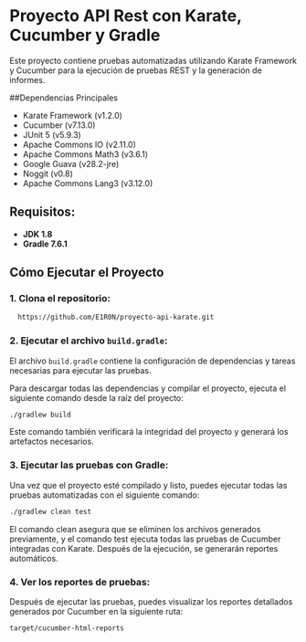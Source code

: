 # Proyecto API Rest con Karate, Cucumber y Gradle

Este proyecto contiene pruebas automatizadas utilizando Karate Framework y Cucumber para la ejecución de pruebas REST y la generación de informes.

##Dependencias Principales
- Karate Framework (v1.2.0)
- Cucumber (v7.13.0)
- JUnit 5 (v5.9.3)
- Apache Commons IO (v2.11.0)
- Apache Commons Math3 (v3.6.1)
- Google Guava (v28.2-jre)
- Noggit (v0.8)
- Apache Commons Lang3 (v3.12.0)

## Requisitos:
- **JDK 1.8**
- **Gradle 7.6.1**

## Cómo Ejecutar el Proyecto
### 1. Clona el repositorio:
 ```bash
   https://github.com/E1R0N/proyecto-api-karate.git
  ```
### 2. Ejecutar el archivo `build.gradle`:
El archivo `build.gradle` contiene la configuración de dependencias y tareas necesarias para ejecutar las pruebas.

Para descargar todas las dependencias y compilar el proyecto, ejecuta el siguiente comando desde la raíz del proyecto:
```bash
./gradlew build
```
Este comando también verificará la integridad del proyecto y generará los artefactos necesarios.
### 3. Ejecutar las pruebas con Gradle:
Una vez que el proyecto esté compilado y listo, puedes ejecutar todas las pruebas automatizadas con el siguiente comando:
```bash
./gradlew clean test
```
El comando clean asegura que se eliminen los archivos generados previamente, y el comando test ejecuta todas las pruebas de Cucumber integradas con Karate. Después de la ejecución, se generarán reportes automáticos.
### 4. Ver los reportes de pruebas:
Después de ejecutar las pruebas, puedes visualizar los reportes detallados generados por Cucumber en la siguiente ruta:
```bash
target/cucumber-html-reports
```

